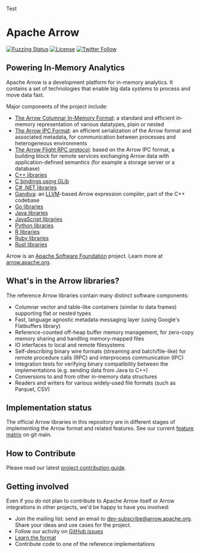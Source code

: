 <!---
  Licensed to the Apache Software Foundation (ASF) under one
  or more contributor license agreements.  See the NOTICE file
  distributed with this work for additional information
  regarding copyright ownership.  The ASF licenses this file
  to you under the Apache License, Version 2.0 (the
  "License"); you may not use this file except in compliance
  with the License.  You may obtain a copy of the License at

    http://www.apache.org/licenses/LICENSE-2.0

  Unless required by applicable law or agreed to in writing,
  software distributed under the License is distributed on an
  "AS IS" BASIS, WITHOUT WARRANTIES OR CONDITIONS OF ANY
  KIND, either express or implied.  See the License for the
  specific language governing permissions and limitations
  under the License.
-->

Test

# Apache Arrow

[![Fuzzing Status](https://oss-fuzz-build-logs.storage.googleapis.com/badges/arrow.svg)](https://bugs.chromium.org/p/oss-fuzz/issues/list?sort=-opened&can=1&q=proj:arrow)
[![License](http://img.shields.io/:license-Apache%202-blue.svg)](https://github.com/apache/arrow/blob/main/LICENSE.txt)
[![Twitter Follow](https://img.shields.io/twitter/follow/apachearrow.svg?style=social&label=Follow)](https://twitter.com/apachearrow)

## Powering In-Memory Analytics

Apache Arrow is a development platform for in-memory analytics. It contains a
set of technologies that enable big data systems to process and move data fast.

Major components of the project include:

 - [The Arrow Columnar In-Memory Format](https://arrow.apache.org/docs/dev/format/Columnar.html):
   a standard and efficient in-memory representation of various datatypes, plain or nested
 - [The Arrow IPC Format](https://arrow.apache.org/docs/dev/format/Columnar.html#serialization-and-interprocess-communication-ipc):
   an efficient serialization of the Arrow format and associated metadata,
   for communication between processes and heterogeneous environments
 - [The Arrow Flight RPC protocol](https://github.com/apache/arrow/tree/main/format/Flight.proto):
   based on the Arrow IPC format, a building block for remote services exchanging
   Arrow data with application-defined semantics (for example a storage server or a database)
 - [C++ libraries](https://github.com/apache/arrow/tree/main/cpp)
 - [C bindings using GLib](https://github.com/apache/arrow/tree/main/c_glib)
 - [C# .NET libraries](https://github.com/apache/arrow/tree/main/csharp)
 - [Gandiva](https://github.com/apache/arrow/tree/main/cpp/src/gandiva):
   an [LLVM](https://llvm.org)-based Arrow expression compiler, part of the C++ codebase
 - [Go libraries](https://github.com/apache/arrow/tree/main/go)
 - [Java libraries](https://github.com/apache/arrow/tree/main/java)
 - [JavaScript libraries](https://github.com/apache/arrow/tree/main/js)
 - [Python libraries](https://github.com/apache/arrow/tree/main/python)
 - [R libraries](https://github.com/apache/arrow/tree/main/r)
 - [Ruby libraries](https://github.com/apache/arrow/tree/main/ruby)
 - [Rust libraries](https://github.com/apache/arrow-rs)

Arrow is an [Apache Software Foundation](https://www.apache.org) project. Learn more at
[arrow.apache.org](https://arrow.apache.org).

## What's in the Arrow libraries?

The reference Arrow libraries contain many distinct software components:

- Columnar vector and table-like containers (similar to data frames) supporting
  flat or nested types
- Fast, language agnostic metadata messaging layer (using Google's Flatbuffers
  library)
- Reference-counted off-heap buffer memory management, for zero-copy memory
  sharing and handling memory-mapped files
- IO interfaces to local and remote filesystems
- Self-describing binary wire formats (streaming and batch/file-like) for
  remote procedure calls (RPC) and interprocess communication (IPC)
- Integration tests for verifying binary compatibility between the
  implementations (e.g. sending data from Java to C++)
- Conversions to and from other in-memory data structures
- Readers and writers for various widely-used file formats (such as Parquet, CSV)

## Implementation status

The official Arrow libraries in this repository are in different stages of
implementing the Arrow format and related features.  See our current
[feature matrix](https://arrow.apache.org/docs/dev/status.html)
on git main.

## How to Contribute

Please read our latest [project contribution guide][5].

## Getting involved

Even if you do not plan to contribute to Apache Arrow itself or Arrow
integrations in other projects, we'd be happy to have you involved:

- Join the mailing list: send an email to
  [dev-subscribe@arrow.apache.org][1]. Share your ideas and use cases for the
  project.
- Follow our activity on [GitHub issues][3]
- [Learn the format][2]
- Contribute code to one of the reference implementations

[1]: mailto:dev-subscribe@arrow.apache.org
[2]: https://github.com/apache/arrow/tree/main/format
[3]: https://github.com/apache/arrow/issues
[4]: https://github.com/apache/arrow
[5]: https://arrow.apache.org/docs/dev/developers/index.html
